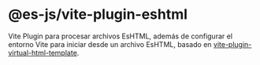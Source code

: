 # @es-js/vite-plugin-eshtml

Vite Plugin para procesar archivos EsHTML, además de configurar el entorno Vite para iniciar desde un archivo EsHTML, basado en [vite-plugin-virtual-html-template](https://github.com/hex-ci/vite-plugin-virtual-html-template).
